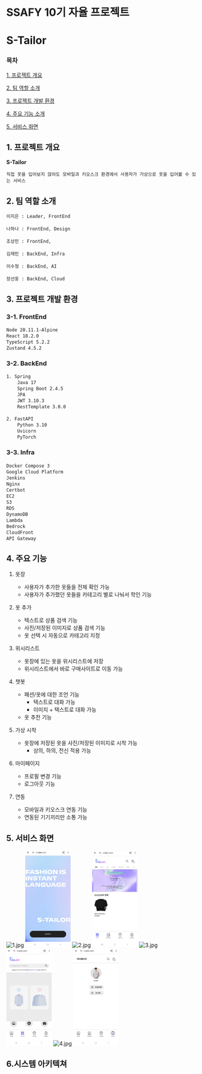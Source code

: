# SSAFY 10기 자율 프로젝트

# S-Tailor

### 목차

[1. 프로젝트 개요](#1-프로젝트-개요)

[2. 팀 역할 소개](#2-팀-소개)

[3. 프로젝트 개발 환경](#3-프로젝트-개발-환경)

[4. 주요 기능 소개](#4-주요-기능-소개)

[5. 서비스 화면](#5-서비스-화면)

## 1. 프로젝트 개요

<b>S-Tailor</b>

    직접 옷을 입어보지 않아도 모바일과 키오스크 환경에서 사용자가 가상으로 옷을 입어볼 수 있는 서비스

## 2. 팀 역할 소개

    이지은 : Leader, FrontEnd

    나하나 : FrontEnd, Design

    조상민 : FrontEnd, 

    김재민 : BackEnd, Infra

    이수형 : BackEnd, AI

    장선웅 : BackEnd, Cloud


## 3. 프로젝트 개발 환경

<h3>3-1. FrontEnd</h3>

```
Node 20.11.1-Alpine
React 18.2.0
TypeScript 5.2.2
Zustand 4.5.2
```

<h3>3-2. BackEnd</h3>

```
1. Spring
    Java 17
    Spring Boot 2.4.5
    JPA
    JWT 3.10.3
    RestTemplate 3.0.0

2. FastAPI
    Python 3.10
    Uvicorn
    PyTorch
```

<h3>3-3. Infra</h3>

```
Docker Compose 3
Google Cloud Platform
Jenkins 
Nginx
Certbot
EC2
S3
RDS
DynamoDB
Lambda
Bedrock
CloudFront
API Gateway
```

## 4. 주요 기능

1. 옷장
   - 사용자가 추가한 옷들을 전체 확인 가능
   - 사용자가 추가했던 옷들을 카테고리 별로 나눠서 학인 기능

2. 옷 추가
   - 텍스트로 상품 검색 기능
   - 사진/저장된 이미지로 상품 검색 기능
   - 옷 선택 시 자동으로 카테고리 지정

3. 위시리스트
   - 옷장에 있는 옷을 위시리스트에 저장
   - 위시리스트에서 바로 구매사이트로 이동 가능

4. 챗봇
   - 패션/옷에 대한 조언 기능
      - 텍스트로 대화 가능
      - 이미지 + 텍스트로 대화 가능
   - 옷 추천 기능

5. 가상 시착
   - 옷장에 저장된 옷을 사진/저장된 이미지로 시착 가능
      - 상의, 하의, 전신 적용 가능

6. 마이페이지
   - 프로필 변경 기능
   - 로그아웃 기능

7. 연동
   - 모바일과 키오스크 연동 기능
   - 연동된 기기끼리만 소통 가능

## 5. 서비스 화면
![1.jpg]() <img src="readme_images/1.jpg"  width="120">
![2.jpg]() <img src="readme_images/2.jpg"  width="120">
![3.jpg]() <img src="readme_images/3.jpg"  width="120">
![4.jpg]() <img src="readme_images/4.jpg"  width="120">

## 6.시스템 아키텍쳐
